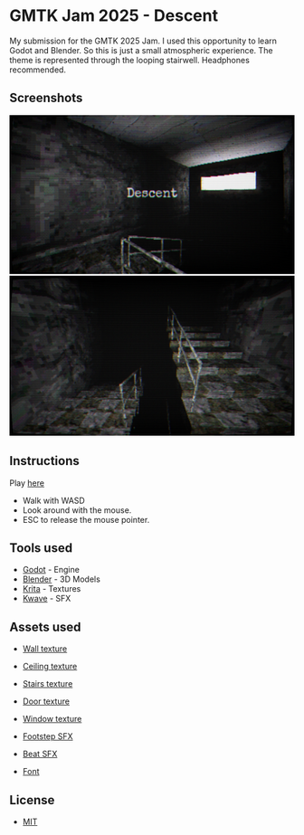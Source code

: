 # GMTK Jam 2025 - Descent

My submission for the GMTK 2025 Jam. I used this opportunity to learn Godot and Blender. So this is just a small atmospheric experience. The theme is represented through the looping stairwell. Headphones recommended. 

## Screenshots

![Screenshot1](title.png?raw=true)
![Screenshot2](screenshot.png?raw=true)

## Instructions

Play [here](https://ekx.itch.io/gmtk2025-descent)

* Walk with WASD
* Look around with the mouse.
* ESC to release the mouse pointer.

## Tools used

* [Godot](https://godotengine.org/) - Engine
* [Blender](https://www.blender.org/) - 3D Models
* [Krita](https://krita.org/en/) - Textures
* [Kwave](https://apps.kde.org/kwave/) - SFX

## Assets used

* [Wall texture](https://itoldya420.getarchive.net/amp/media/concrete-structure-old-backgrounds-textures-083b52)
* [Ceiling texture](https://pxhere.com/de/photo/568293)
* [Stairs texture](https://www.deviantart.com/spiralgraphic/art/Checker-Floor-Seamless-Texture-171353706)
* [Door texture](https://www.pexels.com/photo/metal-double-winged-door-17762946/)
* [Window texture](https://www.deviantart.com/agf81/art/Window-Texture-3-203828828)

* [Footstep SFX](https://pixabay.com/sound-effects/concrete-footsteps-1-6265/)
* [Beat SFX](https://pixabay.com/sound-effects/heavy-walking-footsteps-352771/)

* [Font](https://fonts.google.com/specimen/Special+Elite?query=special+elite)

## License

* [MIT](https://github.com/ekx/gmtk2025/blob/master/LICENSE)
